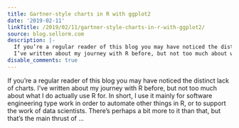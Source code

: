 ```yaml
---
title: Gartner-style charts in R with ggplot2
date: '2019-02-11'
linkTitle: /2019/02/11/gartner-style-charts-in-r-with-ggplot2/
source: blog.sellorm.com
description: |-
  If you’re a regular reader of this blog you may have noticed the distinct lack of charts.
  I’ve written about my journey with R before, but not too much about what I do actually use R for. In short, I use it mainly for software engineering type work in order to automate other things in R, or to support the work of data scientists. There’s perhaps a bit more to it than that, but that’s the main thrust of ...
disable_comments: true
---
```

If you’re a regular reader of this blog you may have noticed the distinct lack of charts.
I’ve written about my journey with R before, but not too much about what I do actually use R for. In short, I use it mainly for software engineering type work in order to automate other things in R, or to support the work of data scientists. There’s perhaps a bit more to it than that, but that’s the main thrust of ...